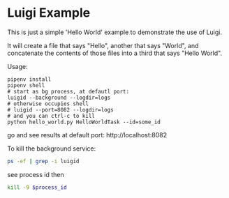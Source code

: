 # Luigi Example

This is just a simple 'Hello World' example to demonstrate the use of Luigi.

It will create a file that says "Hello", another that says "World", and concatenate the contents of those files into a third that says "Hello World". 

Usage:

```
pipenv install
pipenv shell
# start as bg process, at defautl port:
luigid --background --logdir=logs
# otherwise occupies shell
# luigid --port=8082 --logdir=logs
# and you can ctrl-c to kill
python hello_world.py HelloWorldTask --id=some_id
```
go and see results at default port:
http://localhost:8082

To kill the background service:
```bash
ps -ef | grep -i luigid
```
see process id
then
```bash
kill -9 $process_id
```